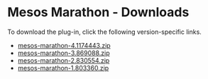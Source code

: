 
# Mesos Marathon - Downloads

To download the plug-in, click the following version-specific links.
- [mesos-marathon-4.1174443.zip](https://raw.githubusercontent.com/UrbanCode/IBM-UCD-PLUGINS/main/files/mesos-marathon/ucd-mesos-marathon-4.1174443.zip)
- [mesos-marathon-3.869088.zip](https://raw.githubusercontent.com/UrbanCode/IBM-UCD-PLUGINS/main/files/mesos-marathon/mesos-marathon-3.869088.zip)
- [mesos-marathon-2.830554.zip](https://raw.githubusercontent.com/UrbanCode/IBM-UCD-PLUGINS/main/files/mesos-marathon/mesos-marathon-2.830554.zip)
- [mesos-marathon-1.803360.zip](https://raw.githubusercontent.com/UrbanCode/IBM-UCD-PLUGINS/main/files/mesos-marathon/mesos-marathon-1.803360.zip)
